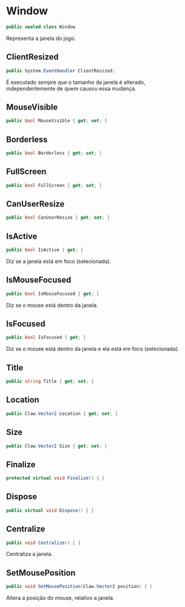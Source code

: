 # Window
```csharp
public sealed class Window
```
Representa a janela do jogo.<br />
## ClientResized
```csharp
public System.EventHandler ClientResized;
```
É executado sempre que o tamanho da janela é alterado, independentemente de quem causou essa mudança.<br />
## MouseVisible
```csharp
public bool MouseVisible { get; set; } 
```
## Borderless
```csharp
public bool Borderless { get; set; } 
```
## FullScreen
```csharp
public bool FullScreen { get; set; } 
```
## CanUserResize
```csharp
public bool CanUserResize { get; set; } 
```
## IsActive
```csharp
public bool IsActive { get; } 
```
Diz se a janela está em foco (selecionada).<br />
## IsMouseFocused
```csharp
public bool IsMouseFocused { get; } 
```
Diz se o mouse está dentro da janela.<br />
## IsFocused
```csharp
public bool IsFocused { get; } 
```
Diz se o mouse está dentro da janela e ela está em foco (selecionada).<br />
## Title
```csharp
public string Title { get; set; } 
```
## Location
```csharp
public Claw.Vector2 Location { get; set; } 
```
## Size
```csharp
public Claw.Vector2 Size { get; set; } 
```
## Finalize
```csharp
protected virtual void Finalize() { }
```
## Dispose
```csharp
public virtual void Dispose() { }
```
## Centralize
```csharp
public void Centralize() { }
```
Centraliza a janela.<br />
## SetMousePosition
```csharp
public void SetMousePosition(Claw.Vector2 position) { }
```
Altera a posição do mouse, relativo a janela.<br />
